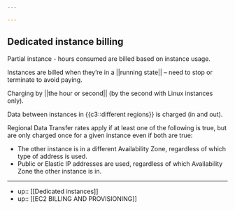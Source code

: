 ```yaml
---

---
```

## Dedicated instance billing

Partial instance - hours consumed are billed based on instance usage.

Instances are billed when they’re in a ||running state|| – need to stop or terminate to avoid paying.

Charging by ||the hour or second|| (by the second with Linux instances only).

Data between instances in {{c3::different regions}} is charged (in and out).

Regional Data Transfer rates apply if at least one of the following is true, but are only charged once for a given instance even if both are true:
- The other instance is in a different Availability Zone, regardless of which type of address is used.
- Public or Elastic IP addresses are used, regardless of which Availability Zone the other instance is in.
----
- up:: [[Dedicated instances]]
- up:: [[EC2 BILLING AND PROVISIONING]]
